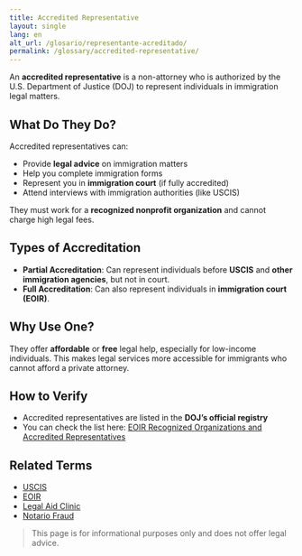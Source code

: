 ```yaml
---
title: Accredited Representative
layout: single
lang: en
alt_url: /glosario/representante-acreditado/
permalink: /glossary/accredited-representative/
---
```


An **accredited representative** is a non-attorney who is authorized by the U.S. Department of Justice (DOJ) to represent individuals in immigration legal matters.

## What Do They Do?

Accredited representatives can:

- Provide **legal advice** on immigration matters
- Help you complete immigration forms
- Represent you in **immigration court** (if fully accredited)
- Attend interviews with immigration authorities (like USCIS)

They must work for a **recognized nonprofit organization** and cannot charge high legal fees.

## Types of Accreditation

- **Partial Accreditation**: Can represent individuals before **USCIS** and **other immigration agencies**, but not in court.
- **Full Accreditation**: Can also represent individuals in **immigration court (EOIR)**.

## Why Use One?

They offer **affordable** or **free** legal help, especially for low-income individuals. This makes legal services more accessible for immigrants who cannot afford a private attorney.

## How to Verify

- Accredited representatives are listed in the **DOJ’s official registry**
- You can check the list here: [EOIR Recognized Organizations and Accredited Representatives](https://www.justice.gov/eoir/recognition-accreditation-roster-reports)

## Related Terms

- [USCIS](/glossary/uscis/)
- [EOIR](/glossary/eoir/)
- [Legal Aid Clinic](/glossary/legal-aid-clinic/)
- [Notario Fraud](/glossary/notario-fraud/)

> This page is for informational purposes only and does not offer legal advice.